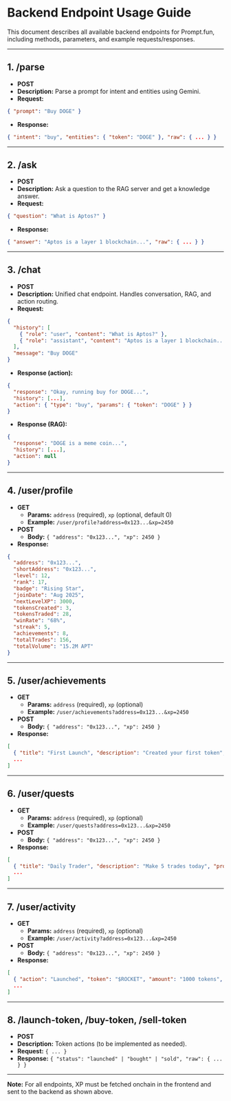 # Backend Endpoint Usage Guide

This document describes all available backend endpoints for Prompt.fun, including methods, parameters, and example requests/responses.

---

## 1. /parse
- **POST**
- **Description:** Parse a prompt for intent and entities using Gemini.
- **Request:**
```json
{ "prompt": "Buy DOGE" }
```
- **Response:**
```json
{ "intent": "buy", "entities": { "token": "DOGE" }, "raw": { ... } }
```

---

## 2. /ask
- **POST**
- **Description:** Ask a question to the RAG server and get a knowledge answer.
- **Request:**
```json
{ "question": "What is Aptos?" }
```
- **Response:**
```json
{ "answer": "Aptos is a layer 1 blockchain...", "raw": { ... } }
```

---

## 3. /chat
- **POST**
- **Description:** Unified chat endpoint. Handles conversation, RAG, and action routing.
- **Request:**
```json
{
  "history": [
    { "role": "user", "content": "What is Aptos?" },
    { "role": "assistant", "content": "Aptos is a layer 1 blockchain..." }
  ],
  "message": "Buy DOGE"
}
```
- **Response (action):**
```json
{
  "response": "Okay, running buy for DOGE...",
  "history": [...],
  "action": { "type": "buy", "params": { "token": "DOGE" } }
}
```
- **Response (RAG):**
```json
{
  "response": "DOGE is a meme coin...",
  "history": [...],
  "action": null
}
```

---

## 4. /user/profile
- **GET**
  - **Params:** `address` (required), `xp` (optional, default 0)
  - **Example:** `/user/profile?address=0x123...&xp=2450`
- **POST**
  - **Body:** `{ "address": "0x123...", "xp": 2450 }`
- **Response:**
```json
{
  "address": "0x123...",
  "shortAddress": "0x123...",
  "level": 12,
  "rank": 17,
  "badge": "Rising Star",
  "joinDate": "Aug 2025",
  "nextLevelXP": 3000,
  "tokensCreated": 3,
  "tokensTraded": 28,
  "winRate": "68%",
  "streak": 5,
  "achievements": 8,
  "totalTrades": 156,
  "totalVolume": "15.2M APT"
}
```

---

## 5. /user/achievements
- **GET**
  - **Params:** `address` (required), `xp` (optional)
  - **Example:** `/user/achievements?address=0x123...&xp=2450`
- **POST**
  - **Body:** `{ "address": "0x123...", "xp": 2450 }`
- **Response:**
```json
[
  { "title": "First Launch", "description": "Created your first token", "icon": "🚀", "unlocked": true, "rarity": "Common" },
  ...
]
```

---

## 6. /user/quests
- **GET**
  - **Params:** `address` (required), `xp` (optional)
  - **Example:** `/user/quests?address=0x123...&xp=2450`
- **POST**
  - **Body:** `{ "address": "0x123...", "xp": 2450 }`
- **Response:**
```json
[
  { "title": "Daily Trader", "description": "Make 5 trades today", "progress": 3, "total": 5, "reward": "50 XP", "timeLeft": "18h" },
  ...
]
```

---

## 7. /user/activity
- **GET**
  - **Params:** `address` (required), `xp` (optional)
  - **Example:** `/user/activity?address=0x123...&xp=2450`
- **POST**
  - **Body:** `{ "address": "0x123...", "xp": 2450 }`
- **Response:**
```json
[
  { "action": "Launched", "token": "$ROCKET", "amount": "1000 tokens", "time": "2 hours ago", "type": "launch" },
  ...
]
```

---

## 8. /launch-token, /buy-token, /sell-token
- **POST**
- **Description:** Token actions (to be implemented as needed).
- **Request:** `{ ... }`
- **Response:** `{ "status": "launched" | "bought" | "sold", "raw": { ... } }`

---

**Note:** For all endpoints, XP must be fetched onchain in the frontend and sent to the backend as shown above. 